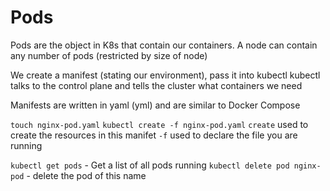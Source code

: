 # Pods
Pods are the object in K8s that contain our containers. 
A node can contain any number of pods (restricted by size of node)

We create a manifest (stating our environment), pass it into kubectl
kubectl talks to the control plane and tells the cluster what containers we need 

Manifests are written in yaml (yml) and are similar to Docker Compose

`touch nginx-pod.yaml`
`kubectl create -f nginx-pod.yaml`
`create` used to create the resources in this manifet
`-f` used to declare the file you are running  

`kubectl get pods` - Get a list of all pods running
`kubectl delete pod nginx-pod` - delete the pod of this name